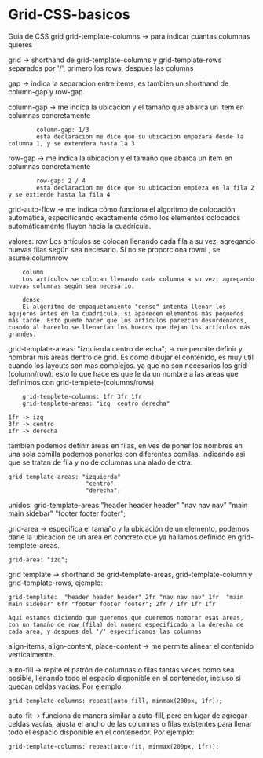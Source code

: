 # Grid-CSS-basicos
Guia de CSS grid
grid-template-columns -> para indicar cuantas columnas quieres

grid -> shorthand de grid-template-columns y grid-template-rows separados por '/', primero los rows, despues las columns

gap -> indica la separacion entre items, es tambien un shorthand de column-gap y row-gap.

column-gap -> me indica la ubicacion y el tamaño que abarca un item en columnas concretamente

            column-gap: 1/3
            esta declaracion me dice que su ubicacion empezara desde la columna 1, y se extendera hasta la 3

row-gap -> me indica la ubicacion y el tamaño que abarca un item en columnas concretamente

            row-gap: 2 / 4
            esta declaracion me dice que su ubicacion empieza en la fila 2 y se extiende hasta la fila 4

grid-auto-flow -> me indica cómo funciona el algoritmo de colocación automática, especificando exactamente cómo los elementos colocados automáticamente fluyen hacia la cuadrícula.

  valores:
        row
        Los artículos se colocan llenando cada fila a su vez, agregando nuevas filas según sea necesario. Si no se proporciona rowni , se asume.columnrow

        column
        Los artículos se colocan llenando cada columna a su vez, agregando nuevas columnas según sea necesario.

        dense
        El algoritmo de empaquetamiento "denso" intenta llenar los agujeros antes en la cuadrícula, si aparecen elementos más pequeños más tarde. Esto puede hacer que los artículos parezcan desordenados, cuando al hacerlo se llenarían los huecos que dejan los artículos más grandes.


grid-template-areas: "izquierda centro derecha"; -> me permite definir y nombrar mis areas dentro de grid. Es como dibujar el contenido, es muy util cuando los layouts son mas complejos. ya que no son necesarios los grid-(column/row). esto lo que hace es que le da un nombre a las areas que definimos con grid-templete-(columns/rows).

        grid-templete-columns: 1fr 3fr 1fr
        grid-templete-areas: "izq  centro derecha"
    
    1fr -> izq
    3fr -> centro
    1fr -> derecha

tambien podemos definir areas en filas, en ves de poner los nombres en una sola comilla podemos ponerlos con diferentes comilas. indicando asi que se tratan de fila y no de columnas una alado de otra.

    grid-template-areas: "izquierda"
                          "centro"
                          "derecha";

unidos: 
        grid-template-areas:"header header header"
                            "nav nav nav"
                            "main main sidebar"
                            "footer footer footer";

grid-area -> especifica el tamaño y la ubicación de un elemento, podemos darle la ubicacion de un area en concreto que ya hallamos definido en grid-templete-areas.

    grid-area: "izq";

grid template -> shorthand de grid-template-areas, grid-template-column y grid-template-rows, ejemplo:

    grid-template:  "header header header" 2fr "nav nav nav" 1fr  "main main sidebar" 6fr "footer footer footer"; 2fr / 1fr 1fr 1fr
    
    Aqui estamos diciendo que queremos que queremos nombrar esas areas, con un tamaño de row (fila) del numero especificado a la derecha de cada area, y despues del '/' especificamos las columnas 

align-items, align-content, place-content -> me permite alinear el contenido verticalmente.


auto-fill -> repite el patrón de columnas o filas tantas veces como sea posible, llenando todo el espacio disponible en el contenedor, incluso si quedan celdas vacías. Por ejemplo:

    grid-template-columns: repeat(auto-fill, minmax(200px, 1fr));

auto-fit -> funciona de manera similar a auto-fill, pero en lugar de agregar celdas vacías, ajusta el ancho de las columnas o filas existentes para llenar todo el espacio disponible en el contenedor. Por ejemplo:

    grid-template-columns: repeat(auto-fit, minmax(200px, 1fr));
